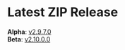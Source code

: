 # Latest ZIP Release
**Alpha**: [v2.9.7.0](https://github.com/phw198/OutlookGoogleCalendarSync/releases/tag/v2.9.7-alpha)  
**Beta**: [v2.10.0.0](https://github.com/phw198/OutlookGoogleCalendarSync/releases/latest)
